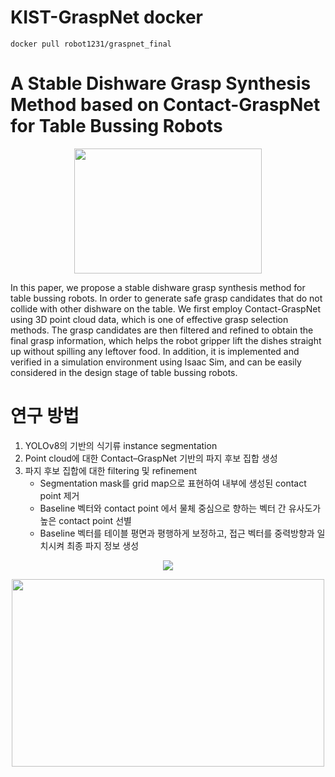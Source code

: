 
# KIST-GraspNet docker
    docker pull robot1231/graspnet_final



# A Stable Dishware Grasp Synthesis Method based on Contact-GraspNet for Table Bussing Robots


<p align="center">
  <img src="https://github.com/ji-eun-lab/KIST-GraspNet/assets/73579127/3e94ac09-4181-4e79-93e8-03bcea8f8829" width="300" height="200">
</p>



In this paper, we propose a stable dishware grasp synthesis method for table bussing robots. In order to generate safe grasp candidates that do not collide with other dishware on the table. We first employ Contact-GraspNet using 3D point cloud data, which is one of effective grasp selection methods. The grasp candidates are then filtered and refined to obtain the final grasp information, which helps the robot gripper lift the dishes straight up without spilling any leftover food. In addition, it is implemented and verified in a simulation environment using Isaac Sim, and can be easily considered in the design stage of table bussing robots.


# 연구 방법
1. YOLOv8의 기반의 식기류 instance segmentation
2. Point cloud에 대한 Contact–GraspNet 기반의 파지 후보 집합 생성
3. 파지 후보 집합에 대한 filtering 및 refinement
	- Segmentation mask를 grid map으로 표현하여 내부에 생성된 contact point 제거
	- Baseline 벡터와 contact point 에서 물체 중심으로 향하는 벡터 간 유사도가 높은 contact point 선별
	- Baseline 벡터를 테이블 평면과 평행하게 보정하고, 접근 벡터를 중력방향과 일치시켜 최종 파지 정보 생성

<p align="center">
  <img src="https://github.com/ji-eun-lab/KIST-GraspNet/assets/73579127/14a3d0dc-1b75-4d2e-a242-ae8a9bcb2ea8" >
</p>

<p align="center">
  <img src="https://github.com/ji-eun-lab/KIST-GraspNet/assets/73579127/3369e890-ed9f-49b4-a15b-24fc20f5b79a" width="500" height="300">
</p>

    

